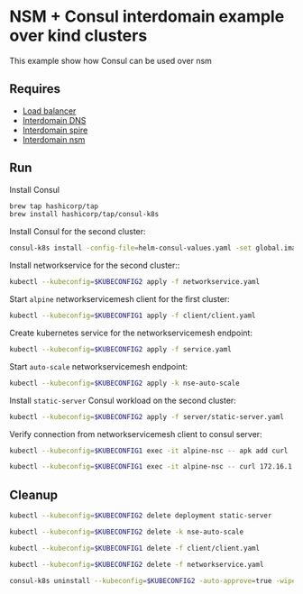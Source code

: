 # NSM + Consul interdomain example over kind clusters

This example show how Consul can be used over nsm 


## Requires

- [Load balancer](../basic_interdomain/loadbalancer)
- [Interdomain DNS](../basic_interdomain/dns)
- [Interdomain spire](../basic_interdomain/spire)
- [Interdomain nsm](../basic_interdomain/nsm)


## Run

Install Consul
```bash
brew tap hashicorp/tap
brew install hashicorp/tap/consul-k8s
```

Install Consul for the second cluster:
```bash
consul-k8s install -config-file=helm-consul-values.yaml -set global.image=hashicorp/consul:1.12.0 --kubeconfig=$KUBECONFIG2
```

Install networkservice for the second cluster::
```bash
kubectl --kubeconfig=$KUBECONFIG2 apply -f networkservice.yaml 
```

Start `alpine` networkservicemesh client for the first cluster:

```bash
kubectl --kubeconfig=$KUBECONFIG1 apply -f client/client.yaml 
```

Create kubernetes service for the networkservicemesh endpoint:
```bash
kubectl --kubeconfig=$KUBECONFIG2 apply -f service.yaml 
```

Start `auto-scale` networkservicemesh endpoint:
```bash
kubectl --kubeconfig=$KUBECONFIG2 apply -k nse-auto-scale
```

Install `static-server` Consul workload on the second cluster:
```bash
kubectl --kubeconfig=$KUBECONFIG2 apply -f server/static-server.yaml
```

Verify connection from networkservicemesh client to consul server:
```bash
kubectl --kubeconfig=$KUBECONFIG1 exec -it alpine-nsc -- apk add curl
```
```bash
kubectl --kubeconfig=$KUBECONFIG1 exec -it alpine-nsc -- curl 172.16.1.2:8080 | grep -o "hello world"
```


## Cleanup


```bash
kubectl --kubeconfig=$KUBECONFIG2 delete deployment static-server
```
```bash
kubectl --kubeconfig=$KUBECONFIG2 delete -k nse-auto-scale
```
```bash
kubectl --kubeconfig=$KUBECONFIG1 delete -f client/client.yaml
```
```bash
kubectl --kubeconfig=$KUBECONFIG2 delete -f networkservice.yaml
```
```bash
consul-k8s uninstall --kubeconfig=$KUBECONFIG2 -auto-approve=true -wipe-data=true
```
